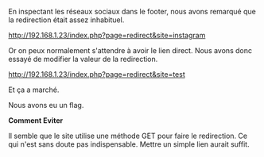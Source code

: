 En inspectant les réseaux sociaux dans le footer, nous avons remarqué que la redirection était assez inhabituel.

http://192.168.1.23/index.php?page=redirect&site=instagram

Or on peux normalement s'attendre à avoir le lien direct. Nous avons donc essayé de modifier la valeur de la redirection.

http://192.168.1.23/index.php?page=redirect&site=test

Et ça a marché.

Nous avons eu un flag.

**Comment Eviter**

Il semble que le site utilise une méthode GET pour faire le redirection. Ce qui n'est sans doute pas indispensable.
Mettre un simple lien aurait suffit.
